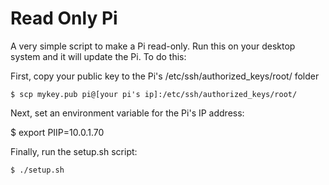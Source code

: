# Read Only Pi

A very simple script to make a Pi read-only. Run this on your
desktop system and it will update the Pi. To do this:

First, copy your public key to the Pi's /etc/ssh/authorized_keys/root/ folder

    $ scp mykey.pub pi@[your pi's ip]:/etc/ssh/authorized_keys/root/

Next, set an environment variable for the Pi's IP address:

   $ export PIIP=10.0.1.70

Finally, run the setup.sh script:

    $ ./setup.sh


